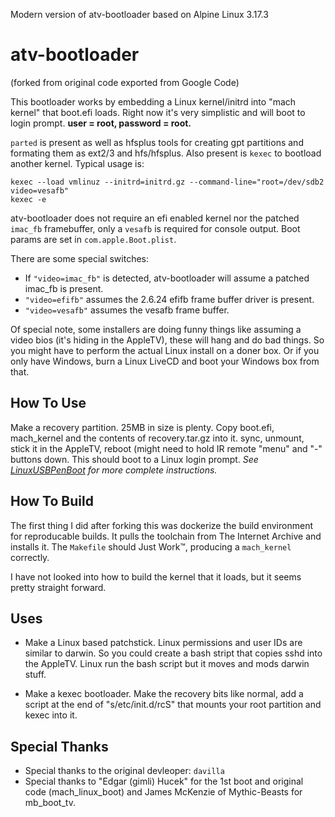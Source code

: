 Modern version of atv-bootloader based on Alpine Linux 3.17.3

# atv-bootloader

(forked from original code exported from Google Code)

This bootloader works by embedding a Linux kernel/initrd into "mach kernel" that boot.efi loads. Right now it's very simplistic and will boot to login prompt. **user = root, password = root.**

`parted` is present as well as hfsplus tools for creating gpt partitions and formating them as ext2/3 and hfs/hfsplus. Also present is `kexec` to bootload another kernel. Typical usage is:

```
kexec --load vmlinuz --initrd=initrd.gz --command-line="root=/dev/sdb2 video=vesafb"
kexec -e
```

atv-bootloader does not require an efi enabled kernel nor the patched `imac_fb` framebuffer, only a `vesafb` is required for console output. Boot params are set in `com.apple.Boot.plist`. 

There are some special switches: 

* If `"video=imac_fb"` is detected, atv-bootloader will assume a patched imac_fb is present. 
* `"video=efifb"` assumes the 2.6.24 efifb frame buffer driver is present. 
* `"video=vesafb"` assumes the vesafb frame buffer.

Of special note, some installers are doing funny things like assuming a video bios (it's hiding in the AppleTV), these will hang and do bad things.  So you might have to perform the actual Linux install on a doner box. Or if you only have Windows, burn a Linux LiveCD and boot your Windows box from that.

## How To Use

Make a recovery partition. 25MB in size is plenty. Copy boot.efi, mach_kernel and the contents of recovery.tar.gz into it. sync, unmount, stick it in the AppleTV, reboot (might need to hold IR remote "menu" and "-" buttons down. This should boot to a Linux login prompt. *See [LinuxUSBPenBoot](https://github.com/lemonjesus/atv-bootloader/wiki/LinuxUSBPenBoot) for more complete instructions.*

## How To Build
The first thing I did after forking this was dockerize the build environment for reproducable builds. It pulls the toolchain from The Internet Archive and installs it. The `Makefile` should Just Work™, producing a `mach_kernel` correctly.

I have not looked into how to build the kernel that it loads, but it seems pretty straight forward.

## Uses
* Make a Linux based patchstick. Linux permissions and user IDs are similar to darwin. So you could create a bash stript that copies sshd into the AppleTV. Linux run the bash script but it moves and mods darwin stuff.

* Make a kexec bootloader. Make the recovery bits like normal, add a script at the end of "s/etc/init.d/rcS" that mounts your root partition and kexec into it.


## Special Thanks
* Special thanks to the original devleoper: `davilla`
* Special thanks to "Edgar (gimli) Hucek" for the 1st boot and original code (mach_linux_boot) and James McKenzie of Mythic-Beasts for mb_boot_tv.

